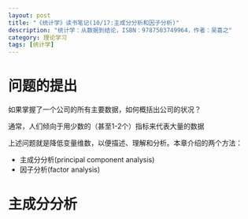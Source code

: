 ```yaml
---
layout: post
title: "《统计学》读书笔记(10/17:主成分分析和因子分析)"
description: "统计学：从数据到结论，ISBN：9787503749964，作者：吴喜之"
category: 理论学习
tags: [统计学]
---
```


# 问题的提出

如果掌握了一个公司的所有主要数据，如何概括出公司的状况？

通常，人们倾向于用少数的（甚至1-2个）指标来代表大量的数据

上述问题就是降低变量维数，以便描述、理解和分析。本章介绍的两个方法：

- 主成分分析(principal component analysis)
- 因子分析(factor analysis)

# 主成分分析


